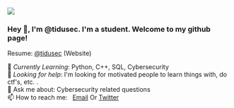 # <img src="https://pbs.twimg.com/profile_banners/1546610332168241153/1657576142/1500x500"/>
 
### Hey 👋, I'm @tidusec. I'm a student. Welcome to my github page! <br>
 
Resume:  [@tidusec](https://github.io) (Website)

🌱 *Currently Learning*: Python, C++, SQL, Cybersecurity<br>
🤔 *Looking for help*: I'm looking for motivated people to learn things with, do ctf's, etc. .<br>
💬 Ask me about: Cybersecurity related questions <br>
📫 How to reach me: &nbsp; [Email](timothydudley@tutanota.com) Or [Twitter](https://www.twitter.com/tidusec)
